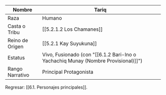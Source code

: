 
| Nombre          | Tariq                                                           |
| --------------- | --------------------------------------------------------------- |
| Raza            | Humano                                                          |
| Casta o Tribu   | [[5.2.1.2 Los Chamanes]]                                        |
| Reino de Origen | [[5.2.1 Kay Suyukuna]]                                          |
| Estatus         | Vivo, Fusionado (con "[[6.1.2 Bari-Ino o Yachachiq Munay (Nombre Provisional)]]") |
| Rango Narrativo | Principal Protagonista                                          |
Regresar: [[6.1. Personajes principales]].